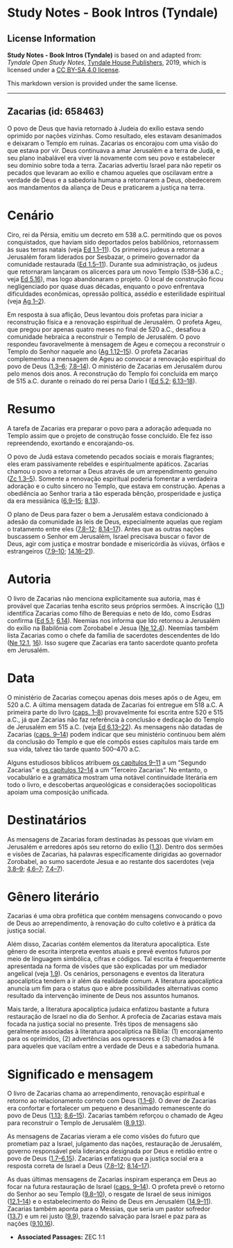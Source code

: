 # Study Notes - Book Intros (Tyndale)

## License Information

**Study Notes - Book Intros (Tyndale)** is based on and adapted from: _Tyndale Open Study Notes_, [Tyndale House Publishers](https://tyndaleopenresources.com/), 2019, which is licensed under a [CC BY-SA 4.0 license](https://creativecommons.org/licenses/by-sa/4.0/legalcode.en).

This markdown version is provided under the same license.



--------------------------------

## Zacarias (id: 658463)

O povo de Deus que havia retornado à Judeia do exílio estava sendo oprimido por nações vizinhas. Como resultado, eles estavam desanimados e deixaram o Templo em ruínas. Zacarias os encorajou com uma visão do que estava por vir. Deus continuava a amar Jerusalém e a terra de Judá, e seu plano inabalável era viver lá novamente com seu povo e estabelecer seu domínio sobre toda a terra. Zacarias advertiu Israel para não repetir os pecados que levaram ao exílio e chamou aqueles que oscilavam entre a verdade de Deus e a sabedoria humana a retornarem a Deus, obedecerem aos mandamentos da aliança de Deus e praticarem a justiça na terra.

Cenário
=======

Ciro, rei da Pérsia, emitiu um decreto em 538 a.C. permitindo que os povos conquistados, que haviam sido deportados pelos babilônios, retornassem às suas terras natais (veja [Ed 1\.1–11](https://ref.ly/Ezra1:1-Ezra1:11)). Os primeiros judeus a retornar a Jerusalém foram liderados por Sesbazar, o primeiro governador da comunidade restaurada ([Ed 1\.5–11](https://ref.ly/Ezra1:5-Ezra1:11)). Durante sua administração, os judeus que retornaram lançaram os alicerces para um novo Templo (538–536 a.C.; veja [Ed 5\.16](https://ref.ly/Ezra5:16)), mas logo abandonaram o projeto. O local de construção ficou negligenciado por quase duas décadas, enquanto o povo enfrentava dificuldades econômicas, opressão política, assédio e esterilidade espiritual (veja [Ag 1–2](https://ref.ly/Hag1:1-Hag2:23)).

Em resposta à sua aflição, Deus levantou dois profetas para iniciar a reconstrução física e a renovação espiritual de Jerusalém. O profeta Ageu, que pregou por apenas quatro meses no final de 520 a.C., desafiou a comunidade hebraica a reconstruir o Templo de Jerusalém. O povo respondeu favoravelmente à mensagem de Ageu e começou a reconstruir o Templo do Senhor naquele ano ([Ag 1\.12–15](https://ref.ly/Hag1:12-Hag1:15)). O profeta Zacarias complementou a mensagem de Ageu ao convocar a renovação espiritual do povo de Deus ([1\.3–6](https://ref.ly/Zech1:3-Zech1:6); [7\.8–14](https://ref.ly/Zech7:8-Zech7:14)). O ministério de Zacarias em Jerusalém durou pelo menos dois anos. A reconstrução do Templo foi concluída em março de 515 a.C. durante o reinado do rei persa Dario I ([Ed 5\.2](https://ref.ly/Ezra5:2); [6\.13–18](https://ref.ly/Ezra6:13-Ezra6:18)).

Resumo
======

A tarefa de Zacarias era preparar o povo para a adoração adequada no Templo assim que o projeto de construção fosse concluído. Ele fez isso repreendendo, exortando e encorajando\-os.

O povo de Judá estava cometendo pecados sociais e morais flagrantes; eles eram passivamente rebeldes e espiritualmente apáticos. Zacarias chamou o povo a retornar a Deus através de um arrependimento genuíno ([Zc 1\.3–5](https://ref.ly/Zech1:3-Zech1:5)). Somente a renovação espiritual poderia fomentar a verdadeira adoração e o culto sincero no Templo, que estava em construção. Apenas a obediência ao Senhor traria a tão esperada bênção, prosperidade e justiça da era messiânica ([6\.9–15](https://ref.ly/Zech6:9-Zech6:15); [8\.13](https://ref.ly/Zech8:13)).

O plano de Deus para fazer o bem a Jerusalém estava condicionado à adesão da comunidade às leis de Deus, especialmente aquelas que regiam o tratamento entre eles ([7\.8–12](https://ref.ly/Zech7:8-Zech7:12); [8\.14–17](https://ref.ly/Zech8:14-Zech8:17)). Antes que as outras nações buscassem o Senhor em Jerusalém, Israel precisava buscar o favor de Deus, agir com justiça e mostrar bondade e misericórdia às viúvas, órfãos e estrangeiros ([7\.9–10](https://ref.ly/Zech7:9-Zech7:10); [14\.16–21](https://ref.ly/Zech14:16-Zech14:21)).

Autoria
=======

O livro de Zacarias não menciona explicitamente sua autoria, mas é provável que Zacarias tenha escrito seus próprios sermões. A inscrição ([1\.1](https://ref.ly/Zech1:1)) identifica Zacarias como filho de Berequias e neto de Ido, como Esdras confirma ([Ed 5\.1](https://ref.ly/Ezra5:1); [6\.14](https://ref.ly/Ezra6:14)). Neemias nos informa que Ido retornou a Jerusalém do exílio na Babilônia com Zorobabel e Jesua ([Ne 12\.4](https://ref.ly/Neh12:4)). Neemias também lista Zacarias como o chefe da família de sacerdotes descendentes de Ido ([Ne 12\.1](https://ref.ly/Neh12:1), [16](https://ref.ly/Neh12:16)). Isso sugere que Zacarias era tanto sacerdote quanto profeta em Jerusalém.

Data
====

O ministério de Zacarias começou apenas dois meses após o de Ageu, em 520 a.C. A última mensagem datada de Zacarias foi entregue em 518 a.C. A primeira parte do livro ([caps. 1–8](https://ref.ly/Zech1:1-Zech8:23)) provavelmente foi escrita entre 520 e 515 a.C., já que Zacarias não faz referência à conclusão e dedicação do Templo de Jerusalém em 515 a.C. (veja [Ed 6\.13–22](https://ref.ly/Ezra6:13-Ezra6:22)). As mensagens não datadas de Zacarias ([caps. 9–14](https://ref.ly/Zech9:1-Zech14:21)) podem indicar que seu ministério continuou bem além da conclusão do Templo e que ele compôs esses capítulos mais tarde em sua vida, talvez tão tarde quanto 500–470 a.C.

Alguns estudiosos bíblicos atribuem [os capítulos 9–11](https://ref.ly/Zech9:1-Zech11:17) a um “Segundo Zacarias” e [os capítulos 12–14](https://ref.ly/Zech12:1-Zech14:21) a um “Terceiro Zacarias”. No entanto, o vocabulário e a gramática mostram uma notável continuidade literária em todo o livro, e descobertas arqueológicas e considerações sociopolíticas apoiam uma composição unificada.

Destinatários
=============

As mensagens de Zacarias foram destinadas às pessoas que viviam em Jerusalém e arredores após seu retorno do exílio ([1\.3](https://ref.ly/Zech1:3)). Dentro dos sermões e visões de Zacarias, há palavras especificamente dirigidas ao governador Zorobabel, ao sumo sacerdote Jesua e ao restante dos sacerdotes (veja [3\.8–9](https://ref.ly/Zech3:8-Zech3:9); [4\.6–7](https://ref.ly/Zech4:6-Zech4:7); [7\.4–7](https://ref.ly/Zech7:4-Zech7:7)).

Gênero literário
================

Zacarias é uma obra profética que contém mensagens convocando o povo de Deus ao arrependimento, à renovação do culto coletivo e à prática da justiça social.

Além disso, Zacarias contém elementos da literatura apocalíptica. Este gênero de escrita interpreta eventos atuais e prevê eventos futuros por meio de linguagem simbólica, cifras e códigos. Tal escrita é frequentemente apresentada na forma de visões que são explicadas por um mediador angelical (veja [1\.9](https://ref.ly/Zech1:9)). Os cenários, personagens e eventos da literatura apocalíptica tendem a ir além da realidade comum. A literatura apocalíptica anuncia um fim para o status quo e abre possibilidades alternativas como resultado da intervenção iminente de Deus nos assuntos humanos.

Mais tarde, a literatura apocalíptica judaica enfatizou bastante a futura restauração de Israel no dia do Senhor. A profecia de Zacarias estava mais focada na justiça social no presente. Três tipos de mensagens são geralmente associadas à literatura apocalíptica na Bíblia: (1\) encorajamento para os oprimidos, (2\) advertências aos opressores e (3\) chamados à fé para aqueles que vacilam entre a verdade de Deus e a sabedoria humana.

Significado e mensagem
======================

O livro de Zacarias chama ao arrependimento, renovação espiritual e retorno ao relacionamento correto com Deus ([1\.1–6](https://ref.ly/Zech1:1-Zech1:6)). O dever de Zacarias era confortar e fortalecer um pequeno e desanimado remanescente do povo de Deus ([1\.13](https://ref.ly/Zech1:13); [8\.6–15](https://ref.ly/Zech8:6-Zech8:15)). Zacarias também reforçou o chamado de Ageu para reconstruir o Templo de Jerusalém ([8\.9](https://ref.ly/Zech8:9),[13](https://ref.ly/Zech8:13)).

As mensagens de Zacarias vieram a ele como visões do futuro que prometiam paz a Israel, julgamento das nações, restauração de Jerusalém, governo responsável pela liderança designada por Deus e retidão entre o povo de Deus ([1\.7–6\.15](https://ref.ly/Zech1:7-Zech6:15)). Zacarias enfatizou que a justiça social era a resposta correta de Israel a Deus ([7\.8–12](https://ref.ly/Zech7:8-Zech7:12); [8\.14–17](https://ref.ly/Zech8:14-Zech8:17)).

As duas últimas mensagens de Zacarias inspiram esperança em Deus ao focar na futura restauração de Israel ([caps. 9–14](https://ref.ly/Zech9:1-Zech14:21)). O profeta prevê o retorno do Senhor ao seu Templo ([9\.8–10](https://ref.ly/Zech9:8-Zech9:10)), o resgate de Israel de seus inimigos ([12\.1–14](https://ref.ly/Zech12:1-Zech12:14)) e o estabelecimento do Reino de Deus em Jerusalém ([14\.9–11](https://ref.ly/Zech14:9-Zech14:11)). Zacarias também aponta para o Messias, que seria um pastor sofredor ([13\.7](https://ref.ly/Zech13:7)) e um rei justo ([9\.9](https://ref.ly/Zech9:9)), trazendo salvação para Israel e paz para as nações ([9\.10](https://ref.ly/Zech9:10),[16](https://ref.ly/Zech9:16)).

* **Associated Passages:** ZEC 1:1

